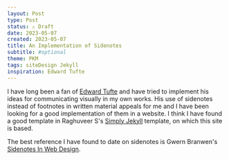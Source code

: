 ```yaml
---
layout: Post
type: Post
status: ⚠️ Draft
date: 2023-05-07
created: 2023-05-07
title: An Implementation of Sidenotes
subtitle: #optional
theme: PKM
tags: siteDesign Jekyll
inspiration: Edward Tufte
---
```


I have long been a fan of [Edward Tufte](https://www.edwardtufte.com/) and have tried to implement his ideas for communicating visually in my own works. His use of sidenotes instead of footnotes in written material appeals for me and I have been looking for a good implementation of them in a website. I think I have found a good template in Raghuveer S's [Simply Jekyll](https://simply-jekyll.netlify.app) template, on which this site is based.

The best reference I have found to date on sidenotes is Gwern Branwen's [Sidenotes In Web Design](https://gwern.net/sidenote).